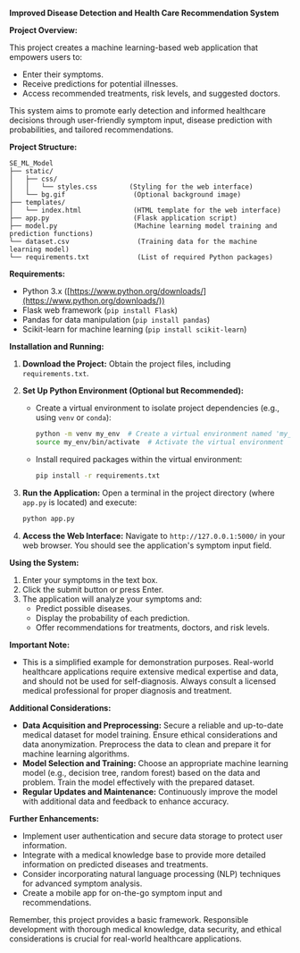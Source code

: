 
**Improved Disease Detection and Health Care Recommendation System**

**Project Overview:**

This project creates a machine learning-based web application that empowers users to:

- Enter their symptoms.
- Receive predictions for potential illnesses.
- Access recommended treatments, risk levels, and suggested doctors.

This system aims to promote early detection and informed healthcare decisions through user-friendly symptom input, disease prediction with probabilities, and tailored recommendations.

**Project Structure:**

```
SE_ML_Model
├── static/
│   ├── css/
│   │   └── styles.css        (Styling for the web interface)
│   └── bg.gif                 (Optional background image)
├── templates/
│   └── index.html             (HTML template for the web interface)
├── app.py                     (Flask application script)
├── model.py                   (Machine learning model training and prediction functions)
└── dataset.csv                 (Training data for the machine learning model)
└── requirements.txt            (List of required Python packages)
```

**Requirements:**

- Python 3.x ([https://www.python.org/downloads/](https://www.python.org/downloads/))
- Flask web framework (`pip install Flask`)
- Pandas for data manipulation (`pip install pandas`)
- Scikit-learn for machine learning (`pip install scikit-learn`)

**Installation and Running:**

1. **Download the Project:** Obtain the project files, including `requirements.txt`.
2. **Set Up Python Environment (Optional but Recommended):**
   - Create a virtual environment to isolate project dependencies (e.g., using `venv` or `conda`):
     ```bash
     python -m venv my_env  # Create a virtual environment named 'my_env'
     source my_env/bin/activate  # Activate the virtual environment
     ```
   - Install required packages within the virtual environment:
     ```bash
     pip install -r requirements.txt
     ```
3. **Run the Application:** Open a terminal in the project directory (where `app.py` is located) and execute:
   ```bash
   python app.py
   ```

4. **Access the Web Interface:** Navigate to `http://127.0.0.1:5000/` in your web browser. You should see the application's symptom input field.

**Using the System:**

1. Enter your symptoms in the text box.
2. Click the submit button or press Enter.
3. The application will analyze your symptoms and:
   - Predict possible diseases.
   - Display the probability of each prediction.
   - Offer recommendations for treatments, doctors, and risk levels.

**Important Note:**

- This is a simplified example for demonstration purposes. Real-world healthcare applications require extensive medical expertise and data, and should not be used for self-diagnosis. Always consult a licensed medical professional for proper diagnosis and treatment.

**Additional Considerations:**

- **Data Acquisition and Preprocessing:** Secure a reliable and up-to-date medical dataset for model training. Ensure ethical considerations and data anonymization. Preprocess the data to clean and prepare it for machine learning algorithms.
- **Model Selection and Training:** Choose an appropriate machine learning model (e.g., decision tree, random forest) based on the data and problem. Train the model effectively with the prepared dataset.
- **Regular Updates and Maintenance:** Continuously improve the model with additional data and feedback to enhance accuracy.

**Further Enhancements:**

- Implement user authentication and secure data storage to protect user information.
- Integrate with a medical knowledge base to provide more detailed information on predicted diseases and treatments.
- Consider incorporating natural language processing (NLP) techniques for advanced symptom analysis.
- Create a mobile app for on-the-go symptom input and recommendations.

Remember, this project provides a basic framework. Responsible development with thorough medical knowledge, data security, and ethical considerations is crucial for real-world healthcare applications.
